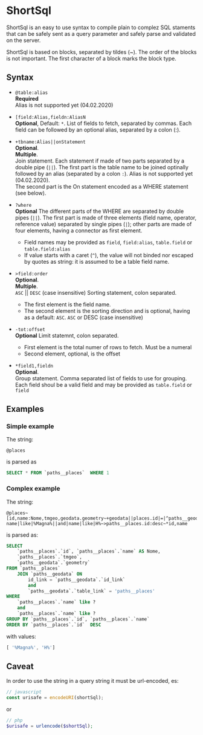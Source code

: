 # ShortSql

ShortSql is an easy to use syntax to compile plain to complez SQL staments that can be safely sent as a query parameter and safely parse and validated on the server.

ShortSql is based on blocks, separated by tildes (~). The order of the blocks is not important. The first character of a block marks the block type.


## Syntax
- `@table:alias`  
    **Required**  
    Alias is not supported yet (04.02.2020)

- `[field:Alias,fieldn:AliasN`  
    **Optional**, Default: `*`. 
    List of fields to fetch, separated by commas. Each field can be followed by an optional alias, separated by a colon (:).

- `+tbname:Alias||onStatement`  
    **Optional**.  
    **Multiple**.  
    Join statement. Each statement if made of two parts separated by a double pipe (`||`). The first part is the table name to be joined optinally followed by an alias (separated by a colon `:`). Alias is not supported yet (04.02.2020).  
    The second part is the On statement encoded as a WHERE statement (see below).

- `?where`  
    **Optional**
    The different parts of the WHERE are separated by double pipes (`||`). The first part is made of three elements (field name, operator, reference value) separated by single pipes (`|`); other parts are made of four elements, having a connector as first element.  
    - Field names may be provided as `field`, `field:alias`, `table.field` or `table.field:alias`
    - If value starts with a caret (`^`), the value will not binded nor escaped by quotes as string: it is assumed to be a table field name.

- `>field:order`  
    **Optional**.  
    **Multiple**.  
    `ASC` || `DESC` (case insensitive)
    Sorting statement, colon separated. 
    - The first element is the field name. 
    - The second element is the sorting direction and is optional, having as a default: `ASC`. `ASC` or DESC (case insensitive)

- `-tot:offset`  
    **Optional**
    Limit statemnt, colon separated.  
    - First element is the total numer of rows to fetch. Must be a numeral
    - Second element, optional, is the offset
 - `*field1,fieldn`  
    **Optional**.  
    Group statement. Comma separated list of fields to use for grouping.  
    Each field shoul be a valid field and may be provided as `table.field` or `field`

## Examples

### Simple example

The string:

```
@places
```

is parsed as 

```SQL
SELECT * FROM `paths__places`  WHERE 1
```

### Complex example
The string:
```
@places~[id,name:Nome,tmgeo,geodata.geometry~+geodata||places.id|=|^paths__geodata.id_link||and|geodata.table_link|=|paths__places~?name|like|%Magna%||and|name|like|H%~>paths__places.id:desc~*id,name
```
is parsed as:
```SQL
SELECT 
    `paths__places`.`id`, `paths__places`.`name` AS Nome, 
    `paths__places`.`tmgeo`, 
    `paths__geodata`.`geometry` 
FROM `paths__places` 
    JOIN `paths__geodata` ON  
        id_link = `paths__geodata`.`id_link`
        and 
        `paths__geodata`.`table_link` = 'paths__places' 
WHERE  
    `paths__places`.`name` like ? 
    and 
    `paths__places`.`name` like ?  
GROUP BY `paths__places`.`id`, `paths__places`.`name`  
ORDER BY `paths__places`.`id`  DESC
```
with values:
```js
[ '%Magna%', 'H%']
```

## Caveat
In order to use the string in a query string it must be url-encoded, es:
```js
// javascript
const urisafe = encodeURI(shortSql);
```
or
```php
// php
$urisafe = urlencode($shortSql);
```
